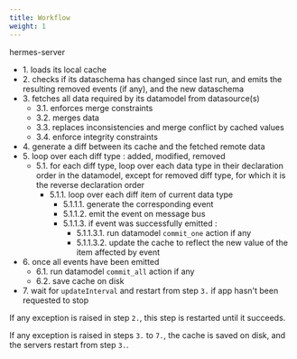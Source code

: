 ```yaml
---
title: Workflow
weight: 1
---
```


hermes-server

- 1\. loads its local cache
- 2\. checks if its dataschema has changed since last run, and emits the resulting removed events (if any), and the new dataschema
- 3\. fetches all data required by its datamodel from datasource(s)
  - 3.1. enforces merge constraints
  - 3.2. merges data
  - 3.3. replaces inconsistencies and merge conflict by cached values
  - 3.4. enforce integrity constraints
- 4\. generate a diff between its cache and the fetched remote data
- 5\. loop over each diff type : added, modified, removed
  - 5.1. for each diff type, loop over each data type in their declaration order in the datamodel, except for removed diff type, for which it is the reverse declaration order
    - 5.1.1. loop over each diff item of current data type
      - 5.1.1.1. generate the corresponding event
      - 5.1.1.2. emit the event on message bus
      - 5.1.1.3. if event was successfully emitted :
        - 5.1.1.3.1. run datamodel `commit_one` action if any
        - 5.1.1.3.2. update the cache to reflect the new value of the item affected by event
- 6\. once all events have been emitted
  - 6.1. run datamodel `commit_all` action if any
  - 6.2. save cache on disk
- 7\. wait for `updateInterval` and restart from step `3.` if app hasn't been requested to stop

If any exception is raised in step `2.`, this step is restarted until it succeeds.

If any exception is raised in steps `3.` to `7.`, the cache is saved on disk, and the servers restart from step `3.`.
